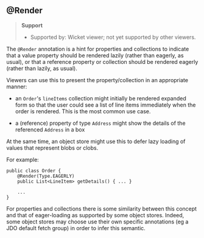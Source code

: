 @Render
-------

> **Support**
> 
> * Supported by: Wicket viewer; not yet supported by other viewers.

The `@Render` annotation is a hint for properties and collections to
indicate that a value property should be rendered lazily (rather than
eagerly, as usual), or that a reference property or collection should be
rendered eagerly (rather than lazily, as usual).

Viewers can use this to present the property/collection in an
appropriate manner:

-   an `Order`'s `lineItems` collection might initially be rendered expanded
    form so that the user could see a list of line items immediately
    when the order is rendered. This is the most common use case.

-   a (reference) property of type `Address` might show the details of the
    referenced `Address` in a box

At the same time, an object store might use this to defer lazy loading
of values that represent blobs or clobs.

For example:

    public class Order {
        @Render(Type.EAGERLY)
        public List<LineItem> getDetails() { ... }

        ...
    }

For properties and collections there is some similarity between this
concept and that of eager-loading as supported by some object stores.
Indeed, some object stores may choose use their own specific annotations
(eg a JDO default fetch group) in order to infer this semantic.
